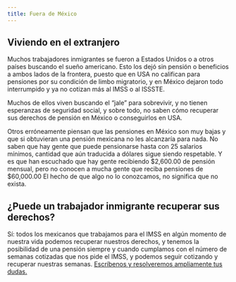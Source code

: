 ```yaml
---
title: Fuera de México
---
```


## Viviendo en el extranjero

Muchos trabajadores inmigrantes se fueron a Estados Unidos o a otros países buscando el sueño americano. Esto los dejó sin pensión o beneficios a ambos lados de la frontera, puesto que en USA no califican para pensiones por su condición de limbo migratorio, y en México dejaron todo interrumpido y ya no cotizan más al IMSS o al ISSSTE. 

Muchos de ellos viven buscando el “jale” para sobrevivir, y no tienen esperanzas de seguridad social, y sobre todo, no saben cómo recuperar sus derechos de pensión en México o conseguirlos en USA.

Otros erróneamente piensan que las pensiones en México son muy bajas y que si obtuvieran una pensión mexicana no les alcanzaría para nada. No saben que hay gente que puede pensionarse hasta con 25 salarios mínimos, cantidad que aún traducida a dólares sigue siendo respetable. Y es que han escuchado que hay gente recibiendo $2,600.00 de pensión mensual, pero no conocen a mucha gente que reciba pensiones de $60,000.00 El hecho de que algo no lo conozcamos, no significa que no exista.


## ¿Puede un trabajador inmigrante recuperar sus derechos?

Sí: todos los mexicanos que trabajamos para el IMSS en algún momento de nuestra vida podemos recuperar nuestros derechos, y tenemos la posibilidad de una pensión siempre y cuando cumplamos con el número de semanas cotizadas que nos pide el IMSS, y podemos seguir cotizando y recuperar nuestras semanas. [Escríbenos y resolveremos ampliamente tus dudas.](/2018-03-08-contacto.html)

